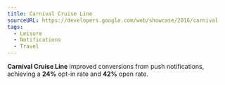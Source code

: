 ```yaml
---
title: Carnival Cruise Line
sourceURL: https://developers.google.com/web/showcase/2016/carnival
tags:
  - Leisure
  - Notifications
  - Travel
---
```


**Carnival Cruise Line** improved conversions from push notifications, achieving
a **24%** opt-in rate and **42%** open rate.
